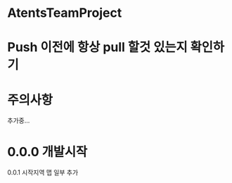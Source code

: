 # AtentsTeamProject
# Push 이전에 항상 pull 할것 있는지 확인하기
# 주의사항
추가중...

 0.0.0 
 개발시작
 ==================================================
 0.0.1
 시작지역 맵 일부 추가
